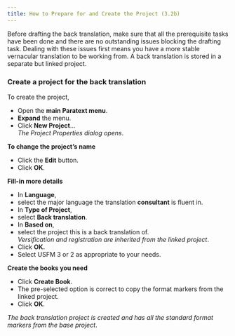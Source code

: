 ```yaml
---
title: How to Prepare for and Create the Project (3.2b)
---
```

Before drafting the back translation, make sure that all the prerequisite tasks have been done and there are no outstanding issues blocking the drafting task. Dealing with these issues first means you have a more stable vernacular translation to be working from. A back translation is stored in a separate but linked project.

### Create a project for the back translation

To create the project,

-   Open the **main Paratext menu**.
-   **Expand** the menu.
-   Click **New Project**…  
    *The Project Properties dialog opens*.

**To change the project’s name**

-   Click the **Edit** button.
-   Click **OK**.

**Fill-in more details** 
-   In **Language**,
-   select the major language the translation **consultant** is fluent in.
-   In **Type of Project**,
-   select **Back translation**.
-   In **Based on**,
-   select the project this is a back translation of.  
    *Versification and registration are inherited from the linked project*.
-   Click **OK.**
-   Select USFM 3 or 2 as appropriate to your needs.

**Create the books you need**
-   Click **Create Book**.
-   The pre-selected option is correct to copy the format markers from the linked project.
-   Click **OK**.

*The back translation project is created and has all the standard format markers from the base project*.
